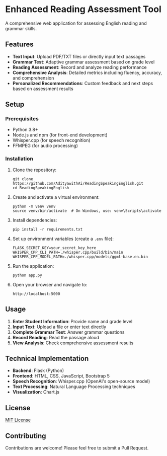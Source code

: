 # Enhanced Reading Assessment Tool

A comprehensive web application for assessing English reading and grammar skills.

## Features

- **Text Input**: Upload PDF/TXT files or directly input text passages
- **Grammar Test**: Adaptive grammar assessment based on grade level
- **Reading Assessment**: Record and analyze reading performance
- **Comprehensive Analysis**: Detailed metrics including fluency, accuracy, and comprehension
- **Personalized Recommendations**: Custom feedback and next steps based on assessment results

## Setup

### Prerequisites

- Python 3.8+
- Node.js and npm (for front-end development)
- Whisper.cpp (for speech recognition)
- FFMPEG (for audio processing)

### Installation

1. Clone the repository:
   ```
   git clone https://github.com/AdityawithAi/ReadingSpeakingEnglish.git
   cd ReadingSpeakingEnglish
   ```

2. Create and activate a virtual environment:
   ```
   python -m venv venv
   source venv/bin/activate  # On Windows, use: venv\Scripts\activate
   ```

3. Install dependencies:
   ```
   pip install -r requirements.txt
   ```

4. Set up environment variables (create a `.env` file):
   ```
   FLASK_SECRET_KEY=your_secret_key_here
   WHISPER_CPP_CLI_PATH=./whisper.cpp/build/bin/main
   WHISPER_CPP_MODEL_PATH=./whisper.cpp/models/ggml-base.en.bin
   ```

5. Run the application:
   ```
   python app.py
   ```

6. Open your browser and navigate to:
   ```
   http://localhost:5000
   ```

## Usage

1. **Enter Student Information**: Provide name and grade level
2. **Input Text**: Upload a file or enter text directly
3. **Complete Grammar Test**: Answer grammar questions
4. **Record Reading**: Read the passage aloud
5. **View Analysis**: Check comprehensive assessment results

## Technical Implementation

- **Backend**: Flask (Python)
- **Frontend**: HTML, CSS, JavaScript, Bootstrap 5
- **Speech Recognition**: Whisper.cpp (OpenAI's open-source model)
- **Text Processing**: Natural Language Processing techniques
- **Visualization**: Chart.js

## License

[MIT License](LICENSE)

## Contributing

Contributions are welcome! Please feel free to submit a Pull Request.
